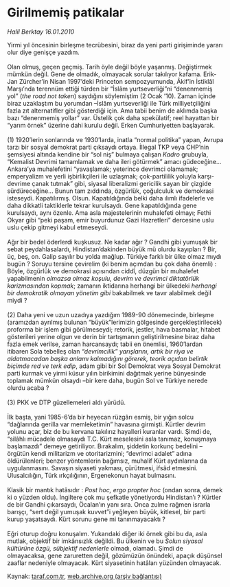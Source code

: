 # Girilmemiş patikalar

*Halil Berktay 16.01.2010*

<div class="yazi">Yirmi yıl öncesinin birleşme tecrübesini, biraz da yeni parti girişiminde yararı olur diye genişçe yazdım. <br/><br/>Olan olmuş, geçen geçmiş. Tarih öyle değil böyle yaşanmış. Değiştirmek mümkün değil. Gene de olmadık, olmayacak sorular takılıyor kafama. Erik-Jan Zürcher’in Nisan 1997’deki Princeton sempozyumunda, Âkif’in İstiklâl Marşı’nda terennüm ettiği türden bir “İslâm yurtseverliği”ni “denenmemiş yol” (<i>the road not taken</i>) saydığını söylemiştim (2 Ocak ’10). Zaman içinde biraz uzaklaştım bu yorumdan –İslâm yurtseverliği ile Türk milliyetçiliğini fazla zıt alternatifler gibi gösterdiği için. Ama tabii benim de aklımda başka bazı “denenmemiş yollar” var. Üstelik çok daha spekülatif; reel hayattan bir “yarım örnek” üzerine dahi kurulu değil. Erken Cumhuriyetten başlayarak. <br/><br/>(1) 1920’lerin sonlarında ve 1930’larda, inatla “normal politika” yapan, Avrupa tarzı bir sosyal demokrat parti çıksaydı ortaya. İllegal TKP veya CHP’nin şemsiyesi altında kendine bir “sol niş” bulmaya çalışan <i>Kadro</i> grubuyla, “Kemalist Devrimi tamamlamak ve daha ileri götürmek” amacı güdeceğine... Ankara’ya muhalefetini “yavaşlamak; yeterince devrimci olamamak; emperyalizm ve yerli işbirlikçileri ile uzlaşmak; çok-partililik yoluyla karşı-devrime çanak tutmak” gibi, siyasal liberalizmi gericilik sayan bir çizgide sürdüreceğine... Bunun tam zıddında, özgürlük, çoğulculuk ve demokrasi isteseydi. Kapatılırmış. Olsun. Kapatıldığında belki daha ılımlı ifadelerle ve daha dikkatli taktiklerle tekrar kurulsaydı. Gene kapatıldığında gene kurulsaydı, aynı özenle. Ama asla majestelerinin muhalefeti olmayı; Fethi Okyar gibi “peki paşam, emir buyurdunuz Gazi Hazretleri” dercesine uslu uslu çekip gitmeyi kabul etmeseydi. <br/><br/>Ağır bir bedel öderlerdi kuşkusuz. Ne kadar ağır ? Gandhi gibi yumuşak bir sebat peydahlasalardı, Hindistan’dakinden büyük mü olurdu kayıpları ? Bir, üç, beş, on. Galip sayılır bu yolda mağlup. Türkiye farklı bir ülke olmaz mıydı bugün ? Soruyu tersine çevirelim (ki benim açımdan bu çok daha önemli) : Böyle, özgürlük ve demokrasi açısından ciddî, düzgün bir muhalefet yapabilmenin <i>olmazsa olmaz koşulu, devrim ve devrimci diktatörlük karizmasından kopmak</i>; zamanın iktidarına herhangi bir ülkedeki <i>herhangi bir demokratik olmayan yönetim gibi</i> bakabilmek ve tavır alabilmek değil miydi ? <br/><br/>(2) Daha yeni ve uzun uzadıya yazdığım 1989-90 dönemecinde, birleşme (aramızdan ayrılmış bulunan “büyük”lerimizin gölgesinde gerçekleştirilecek) proforma bir işlem gibi görülmeseydi; retorik, jestler, hava basmalar, hitabet gösterileri yerine olgun ve derin bir tartışmanın geliştirilmesine biraz daha fazla emek verilse, zaman harcansaydı; tabii en önemlisi, 1960’lardan itibaren Sola tebelleş olan <i>“devrimcilik” yarışlarını, artık bir riya ve aldatmacadan başka anlamı kalmadığını görerek, teorik açıdan belirtik biçimde red ve terk edip</i>, adam gibi bir Sol Demokrat veya Sosyal Demokrat parti kurmak ve yirmi küsur yılın birikimini dağıtmak yerine bünyesinde toplamak mümkün olsaydı –bir kere daha, bugün Sol ve Türkiye nerede olurdu acaba ? <br/><br/>(3) PKK ve DTP güzellemeleri aldı yürüdü. <br/><br/>İlk başta, yani 1985-6’da bir heyecan rüzgârı esmiş, bir yığın solcu “dağlarında gerilla var memleketimin” havasına girmişti. Kürtler devrim yolunu açar, biz de bu kervana takılırız hayalleri kuranlar vardı. Şimdi de, “silâhlı mücadele olmasaydı T.C. Kürt meselesini asla tanımaz, konuşmaya başlamazdı” demeye getiriliyor. Bırakalım, şiddetin korkunç bedelini –örgütün kendi militarizm ve otoritarizmini; “devrimci adalet” adına öldürülenleri; benzer yöntemlerin bağımsız, muhalif Kürt aydınlarına da uygulanmasını. Savaşın siyaseti yakması, çürütmesi, ifsâd etmesini. Ulusalcılığın, Türk ırkçılığının, Ergenekonun hayat bulmasını. <br/><br/>Klasik bir mantık hatâsıdır : <i>Post hoc, ergo propter hoc</i> (ondan sonra, demek ki o yüzden oldu). İngiltere çok mu şefkatle yönetiyordu Hindistan’ı ? Kürtler de bir Gandhi çıkarsaydı, Öcalan’ın yanı sıra. Onca zulme rağmen israrla barışçı, “sert değil yumuşak kuvvet”i yeğleyen büyük, kitlesel, bir parti kurup yaşatsaydı. Kürt sorunu gene mi tanınmayacaktı ? <br/><br/>Eğri oturup doğru konuşalım. Yukarıdaki diğer iki örnek gibi bu da, asla mutlak, objektif bir imkânsızlık değildi. Bu ülkenin ve bu <i>Solun siyasal kültürüne özgü, sübjektif nedenlerle</i> olmadı, olamadı. Şimdi de olmayacaksa, gene zaruretten değil, gözümüzün önündeki, apaçık düşünsel zaaflar nedeniyle olmayacak. Kürt siyasetinin hatâları yüzünden olmayacak.</div>

Kaynak: [taraf.com.tr](http://www.taraf.com.tr:80/makale/9542.htm), [web.archive.org (arşiv bağlantısı)](http://web.archive.org/web/20100329040341/http://www.taraf.com.tr:80/makale/9542.htm)
